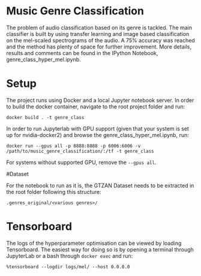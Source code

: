 # Music Genre Classification

The problem of audio classification based on its genre is tackled. The main classifier is built by using transfer learning
and image based classification on the mel-scaled spectrograms of the audio. A 75% accuracy was reached and the method has 
plenty of space for further improvement. More details, results and comments can be found in the IPython Notebook, genre_class_hyper_mel.ipynb. 

# Setup 

The project runs using Docker and a local Jupyter notebook server. In order to build the docker container, navigate to 
the root project folder and run: 

```
docker build . -t genre_class
```


In order to run Jupyterlab with GPU support (given that your system is set up for nvidia-docker2) and browse the 
genre_class_hyper_mel.ipynb, run: 

```
docker run --gpus all -p 8888:8888 -p 6006:6006 -v /path/to/music_genre_classification/:/tf -t genre_class 

```

For systems without supported GPU, remove the `--gpus all`. 

#Dataset

For the notebook to run as it is, the GTZAN Dataset needs to be extracted in the root folder following this structure:

```
.genres_original/<various genres>/
```

# Tensorboard

The logs of the hyperparameter optimisation can be viewed by loading Tensorboard. The easiest way for doing so 
is by opening a terminal through JupyterLab or a bash through `docker exec` and run: 

```
%tensorboard --logdir logs/mel/ --host 0.0.0.0
```

